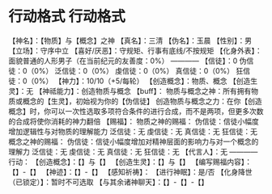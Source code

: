# 行动格式 行动格式
【神名】：【物质】与【概念】之神
【真名】：三清
【伪名】：玉晨
【性别】：男
【立场】：守序中立
【喜好/厌恶】：守规矩、行事有底线/不按规矩
【化身外表】：面貌普通的人形男子（在当前纪元的友善度：0%）
————
【信徒】：0
伪信徒：0（0%）
泛信徒：0（0%）
虔信徒：0（0%）
真信徒：0（0%）
狂信徒：0（0%）
【神力】：10/10（+5/每轮）
【创造概念】：物质、概念
【创造生灵】：无
【神祗能力】：创造物质与概念
【buff】：
物质与概念之神：所有拥有物质或概念的【生灵】，初始视为你的【伪信徒】
创造物质与概念之力：在你【创造概念】时，你可以一次性选取多项符合条件的进行合成，而不是两项，但更多次数的合成将使你消耗的神力翻倍
【赐福】：
物质之神的赐福：
伪信徒：信徒小幅度增加逻辑性与对物质的理解能力
泛信徒：无
虔信徒：无
真信徒：无
狂信徒：无
概念之神的赐福：
伪信徒：信徒小幅度增加对精神层面的影响力与对一个概念的理解力
泛信徒：无
虔信徒：无
真信徒：无
狂信徒：无
【代言人】：无
————
行动：
【创造概念】：【】与【】
【创造生灵】：【】与【】
【编写赐福内容】：【】-【】
【神迹】：【】-【】
【感知祈祷】：
【进行神眠】：是/否
【化身降世（已锁定）】：暂时不可选取
【与其余诸神聊天】：【】-【】-【】